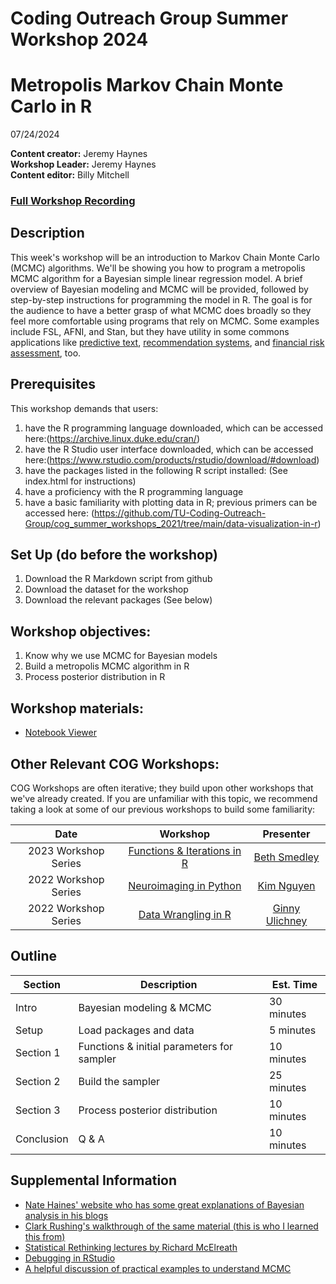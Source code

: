 # Coding Outreach Group Summer Workshop 2024
# Metropolis Markov Chain Monte Carlo in R
07/24/2024

__**Content creator:**__ Jeremy Haynes  
__**Workshop Leader:**__ Jeremy Haynes  
__**Content editor:**__ Billy Mitchell

### [Full Workshop Recording]()

## Description
This week's workshop will be an introduction to Markov Chain Monte Carlo (MCMC) algorithms. We'll be showing you how to program a metropolis MCMC algorithm for a Bayesian simple linear regression model. A brief overview of Bayesian modeling and MCMC will be provided, followed by step-by-step instructions for programming the model in R. The goal is for the audience to have a better grasp of what MCMC does broadly so they feel more comfortable using programs that rely on MCMC. Some examples include FSL, AFNI, and Stan, but they have utility in some commons applications like [predictive text](https://getrecast.com/monte-carlo-simulations/), [recommendation systems](https://dl.acm.org/doi/10.1145/2507157.2507224), and [financial risk assessment](https://www.mdpi.com/2227-9091/8/1/6), too.

## Prerequisites
This workshop demands that users:
1. have the R programming language downloaded, which can be accessed here:(https://archive.linux.duke.edu/cran/)
2. have the R Studio user interface downloaded, which can be accessed here:(https://www.rstudio.com/products/rstudio/download/#download)
3. have the packages listed in the following R script installed: (See index.html for instructions)
4. have a proficiency with the R programming language
5. have a basic familiarity with plotting data in R; previous primers can be accessed here: (https://github.com/TU-Coding-Outreach-Group/cog_summer_workshops_2021/tree/main/data-visualization-in-r) 

## Set Up (do before the workshop)
1. Download the R Markdown script from github
2. Download the dataset for the workshop
3. Download the relevant packages (See below)
    
## Workshop objectives:
1. Know why we use MCMC for Bayesian models
2. Build a metropolis MCMC algorithm in R
3. Process posterior distribution in R

## Workshop materials:
- [Notebook Viewer](https://tu-coding-outreach-group.github.io/cog_summer_workshops_2024/metro_mcmc_in_r/index.html)

## Other Relevant COG Workshops:
COG Workshops are often iterative; they build upon other workshops that we've already created. If you are unfamiliar with this topic, we recommend taking a look at some of our previous workshops to build some familiarity:

| Date        | Workshop                             | Presenter  |
| :-----------: |:------------------------------------:| :-----------:|
| 2023 Workshop Series    | [Functions & Iterations in R](https://github.com/TU-Coding-Outreach-Group/cog_summer_workshops_2023/tree/master/functions_iterations)                      | [Beth Smedley](https://twitter.com/ebsmed?lang=en) |
| 2022 Workshop Series       | [Neuroimaging in Python](https://github.com/TU-Coding-Outreach-Group/cog_summer_workshops_2022/tree/main/neuroimaging-in-python)                      | [Kim Nguyen](https://twitter.com/kvhnguyen) |
| 2022 Workshop Series       | [Data Wrangling in R](https://github.com/TU-Coding-Outreach-Group/cog_summer_workshops_2022/tree/main/data-wrangling-in-r)                      | [Ginny Ulichney](https://www.linkedin.com/in/ginny-ulichney/) |

## Outline
| Section | Description | Est. Time |
| --- | --- | --- |
| Intro | Bayesian modeling & MCMC | 30 minutes |
| Setup | Load packages and data | 5 minutes |
| Section 1 | Functions & initial parameters for sampler | 10 minutes |
| Section 2 | Build the sampler | 25 minutes |
| Section 3 | Process posterior distribution | 10 minutes |
| Conclusion |  Q & A | 10 minutes |

## Supplemental Information
* [Nate Haines' website who has some great explanations of Bayesian analysis in his blogs](http://haines-lab.com/)
* [Clark Rushing's walkthrough of the same material (this is who I learned this from)](https://rushinglab.github.io/WILD6900/articles/metropolis.html)
* [Statistical Rethinking lectures by Richard McElreath](https://www.youtube.com/playlist?list=PLDcUM9US4XdPz-KxHM4XHt7uUVGWWVSus)
* [Debugging in RStudio](https://support.posit.co/hc/en-us/articles/205612627-Debugging-with-the-RStudio-IDE)
* [A helpful discussion of practical examples to understand MCMC](https://stats.stackexchange.com/questions/165/how-would-you-explain-markov-chain-monte-carlo-mcmc-to-a-layperson) 
